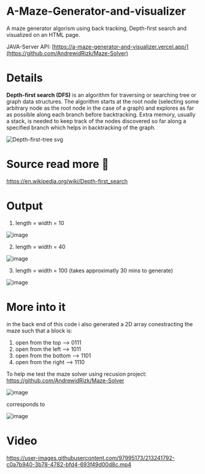 # A-Maze-Generator-and-visualizer
A maze generator algorism using back tracking, Depth-first search and visualized on an HTML page.

JAVA-Server API: [https://a-maze-generator-and-visualizer.vercel.app/](https://github.com/AndrewidRizk/Maze-Solver)
# Details 
**Depth-first search (DFS)** is an algorithm for traversing or searching tree or graph data structures. The algorithm starts at the root node (selecting some arbitrary node as the root node in the case of a graph) and explores as far as possible along each branch before backtracking. Extra memory, usually a stack, is needed to keep track of the nodes discovered so far along a specified branch which helps in backtracking of the graph.

![Depth-first-tree svg](https://user-images.githubusercontent.com/97995173/213224341-7518f5c2-36f0-43cf-8c1c-aed943a89085.png)

# Source read more 📖
https://en.wikipedia.org/wiki/Depth-first_search

# Output
1) length = width = 10

![image](https://user-images.githubusercontent.com/97995173/213225561-efda1332-7a8d-47e3-bc7b-5d2f31133259.png)

2) length = width = 40 

![image](https://user-images.githubusercontent.com/97995173/213224977-f2f9e0a7-679d-41a7-9cb1-a5ce557f9c64.png)
 
3) length = width = 100 (takes approximatly 30 mins to generate)

![image](https://user-images.githubusercontent.com/97995173/213235949-884ecbda-0049-4926-9480-1317ec68b932.png)

# More into it
in the back end of this code i also generated a 2D array conestracting the maze such that a block is:
1) open from the top   -->		 0111
2) open from the left		--> 1011
3) open from the bottom 	--> 1101
4) open from the right		--> 1110 


To help me test the maze solver using recusion project: https://github.com/AndrewidRizk/Maze-Solver

![image](https://user-images.githubusercontent.com/97995173/213239530-d38c0478-8437-40b5-ae90-583ae839ebca.png)

corresponds to 

![image](https://user-images.githubusercontent.com/97995173/213239822-c8aba7e3-0785-4d73-aa85-3ff37d2e8088.png)

# Video




https://user-images.githubusercontent.com/97995173/213241792-c0a7b940-3b78-4782-bfd4-693f49d00d8c.mp4




